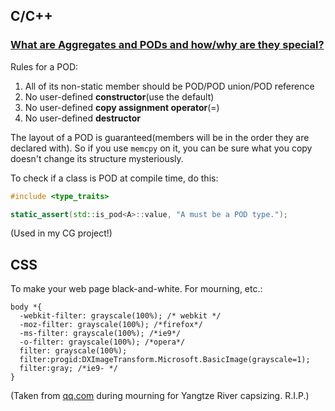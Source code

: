 ## C/C++

### [What are Aggregates and PODs and how/why are they special?](http://stackoverflow.com/questions/4178175/what-are-aggregates-and-pods-and-how-why-are-they-special)

Rules for a POD:

1. All of its non-static member should be POD/POD union/POD reference
2. No user-defined **constructor**(use the default)
3. No user-defined **copy assignment operator**(=)
4. No user-defined **destructor**

The layout of a POD is guaranteed(members will be in the order they are declared with). So if you use `memcpy` on it, you can be sure what you copy doesn't change its structure mysteriously.

To check if a class is POD at compile time, do this:

```cpp
#include <type_traits>

static_assert(std::is_pod<A>::value, "A must be a POD type.");
```

(Used in my CG project!)

## CSS

To make your web page black-and-white. For mourning, etc.:

```
body *{
  -webkit-filter: grayscale(100%); /* webkit */
  -moz-filter: grayscale(100%); /*firefox*/
  -ms-filter: grayscale(100%); /*ie9*/
  -o-filter: grayscale(100%); /*opera*/
  filter: grayscale(100%);
  filter:progid:DXImageTransform.Microsoft.BasicImage(grayscale=1); 
  filter:gray; /*ie9- */
}
```

(Taken from [qq.com](http://www.qq.com/) during mourning for Yangtze River capsizing. R.I.P.)

